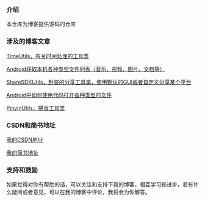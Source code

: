 ### 介绍

本仓库为博客提供源码的仓库

### 涉及的博客文章

[TimeUtils，有关时间处理的工具类](http://www.jianshu.com/p/213f04ceb388)

[Android获取本机各种类型文件列表（音乐、视频、图片、文档等）](http://www.jianshu.com/p/190ec8ff3e6c)

[ShareSDKUtils，封装的分享工具类，使用默认的GUI或者自定义分享某个平台](http://www.jianshu.com/p/d7c86033a3b1)

[Android中如何使用代码打开各种类型的文件](http://www.jianshu.com/p/1414101858c1)

[PinyinUtils，拼音工具类](http://www.jianshu.com/p/6e3eed117342)

### CSDN和简书地址

[我的CSDN地址](http://blog.csdn.net/chay_chan?viewmode=contents)

[我的简书地址](http://www.jianshu.com/u/275ef936c427)

### 支持和鼓励

如果觉得对你有帮助的话，可以关注和支持下我的博客，相互学习和进步，若有什么疑问或者意见，可以在我的博客中评论，我将会为你解答。